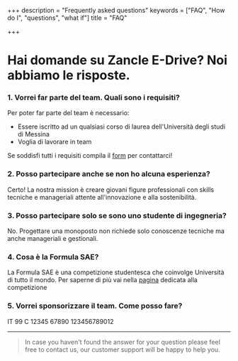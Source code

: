 +++
description = "Frequently asked questions"
keywords = ["FAQ", "How do I", "questions", "what if"]
title = "FAQ"

+++
# Hai domande su Zancle E-Drive? Noi abbiamo le risposte.

### 1. Vorrei far parte del team. Quali sono i requisiti?

Per poter far parte del team è necessario:

* Essere iscritto ad un qualsiasi corso di laurea dell'Università degli studi di Messina
* Voglia di lavorare in team

Se soddisfi tutti i requisiti compila il [form](/contact/) per contattarci!

### 2. Posso partecipare anche se non ho alcuna esperienza?

Certo! La nostra mission è creare giovani figure professionali con skills tecniche e manageriali attente all'innovazione e alla sostenibilità.

### 3. Posso partecipare solo se sono uno studente di ingegneria?

No. Progettare una monoposto non richiede solo conoscenze tecniche ma anche manageriali e gestionali.

### 4. Cosa è la Formula SAE?

La Formula SAE è una competizione studentesca che coinvolge Università di tutto il mondo. Per saperne di più vai nella [pagina](/formula-student/) dedicata alla competizione

### 5. Vorrei sponsorizzare il team. Come posso fare?

IT 99 C 12345 67890 123456789012

***

> In case you haven't found the answer for your question please feel free to contact us, our customer support will be happy to help you.